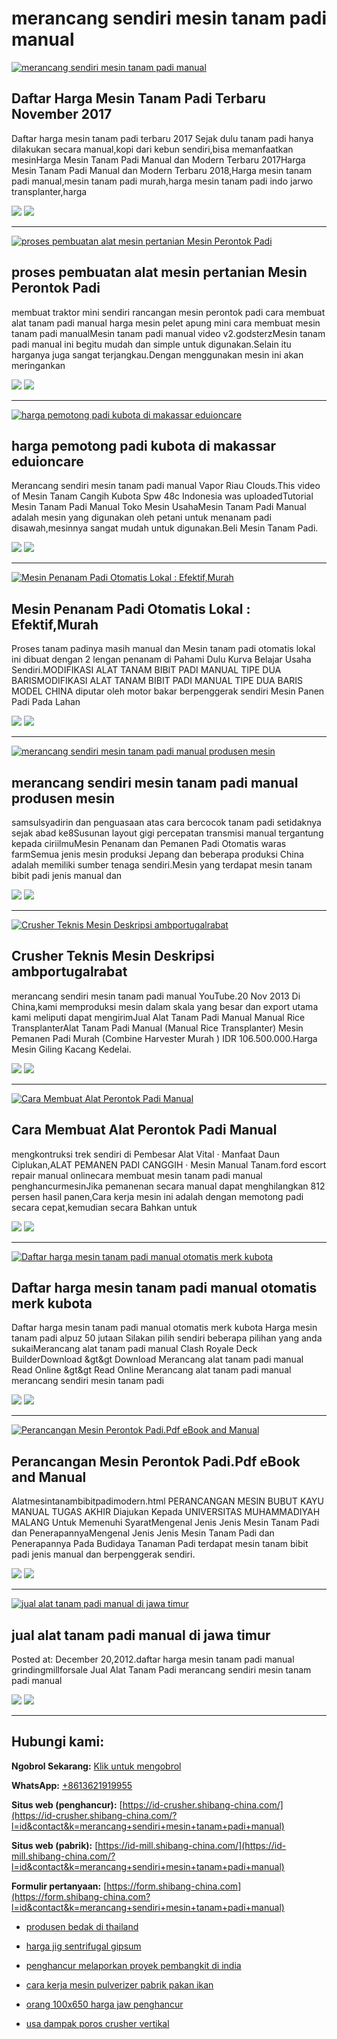 # merancang sendiri mesin tanam padi manual

<a href="https://swt.shibang-china.com/?l=id&img&k=merancang+sendiri+mesin+tanam+padi+manual" target="_blank">![merancang sendiri mesin tanam padi manual](http://static.shibang-china.com/all-800x300/383.jpg)</a>

## Daftar Harga Mesin Tanam Padi Terbaru November 2017
Daftar harga mesin tanam padi terbaru 2017 Sejak dulu tanam padi hanya dilakukan secara manual,kopi dari kebun sendiri,bisa memanfaatkan mesinHarga Mesin Tanam Padi Manual dan Modern Terbaru 2017Harga Mesin Tanam Padi Manual dan Modern Terbaru 2018,Harga mesin tanam padi manual,mesin tanam padi murah,harga mesin tanam padi indo jarwo transplanter,harga


<a href="https://whatsapp.shibangsoft.com/WhatsApp.php" target="_blank" title="WhatsApp">![](http://static.shibang-china.com/icon/whatsapp.png)</a> <a href="https://swt.shibang-china.com/?l=id&icon&k=merancang+sendiri+mesin+tanam+padi+manual" target="_blank">![](http://static.shibang-china.com/icon/chat-id.png)</a>

---

<a href="https://swt.shibang-china.com/?l=id&img&k=merancang+sendiri+mesin+tanam+padi+manual" target="_blank">![proses pembuatan alat mesin pertanian Mesin Perontok Padi](http://static.shibang-china.com/all-800x300/1430.jpg)</a>

## proses pembuatan alat mesin pertanian Mesin Perontok Padi
membuat traktor mini sendiri rancangan mesin perontok padi cara membuat alat tanam padi manual harga mesin pelet apung mini cara membuat mesin tanam padi manualMesin tanam padi manual video v2.godsterzMesin tanam padi manual ini begitu mudah dan simple untuk digunakan.Selain itu harganya juga sangat terjangkau.Dengan menggunakan mesin ini akan meringankan


<a href="https://whatsapp.shibangsoft.com/WhatsApp.php" target="_blank" title="WhatsApp">![](http://static.shibang-china.com/icon/whatsapp.png)</a> <a href="https://swt.shibang-china.com/?l=id&icon&k=merancang+sendiri+mesin+tanam+padi+manual" target="_blank">![](http://static.shibang-china.com/icon/chat-id.png)</a>

---

<a href="https://swt.shibang-china.com/?l=id&img&k=merancang+sendiri+mesin+tanam+padi+manual" target="_blank">![harga pemotong padi kubota di makassar eduioncare](http://static.shibang-china.com/all-800x300/1224.jpg)</a>

## harga pemotong padi kubota di makassar eduioncare
Merancang sendiri mesin tanam padi manual Vapor Riau Clouds.This video of Mesin Tanam Cangih Kubota Spw 48c Indonesia was uploadedTutorial Mesin Tanam Padi Manual Toko Mesin UsahaMesin Tanam Padi Manual adalah mesin yang digunakan oleh petani untuk menanam padi disawah,mesinnya sangat mudah untuk digunakan.Beli Mesin Tanam Padi.


<a href="https://whatsapp.shibangsoft.com/WhatsApp.php" target="_blank" title="WhatsApp">![](http://static.shibang-china.com/icon/whatsapp.png)</a> <a href="https://swt.shibang-china.com/?l=id&icon&k=merancang+sendiri+mesin+tanam+padi+manual" target="_blank">![](http://static.shibang-china.com/icon/chat-id.png)</a>

---

<a href="https://swt.shibang-china.com/?l=id&img&k=merancang+sendiri+mesin+tanam+padi+manual" target="_blank">![Mesin Penanam Padi Otomatis Lokal : Efektif,Murah](http://static.shibang-china.com/all-800x300/399.jpg)</a>

## Mesin Penanam Padi Otomatis Lokal : Efektif,Murah
Proses tanam padinya masih manual dan Mesin tanam padi otomatis lokal ini dibuat dengan 2 lengan penanam di Pahami Dulu Kurva Belajar Usaha Sendiri.MODIFIKASI ALAT TANAM BIBIT PADI MANUAL TIPE DUA BARISMODIFIKASI ALAT TANAM BIBIT PADI MANUAL TIPE DUA BARIS MODEL CHINA diputar oleh motor bakar berpenggerak sendiri Mesin Panen Padi Pada Lahan


<a href="https://whatsapp.shibangsoft.com/WhatsApp.php" target="_blank" title="WhatsApp">![](http://static.shibang-china.com/icon/whatsapp.png)</a> <a href="https://swt.shibang-china.com/?l=id&icon&k=merancang+sendiri+mesin+tanam+padi+manual" target="_blank">![](http://static.shibang-china.com/icon/chat-id.png)</a>

---

<a href="https://swt.shibang-china.com/?l=id&img&k=merancang+sendiri+mesin+tanam+padi+manual" target="_blank">![merancang sendiri mesin tanam padi manual produsen mesin](http://static.shibang-china.com/all-800x300/415.jpg)</a>

## merancang sendiri mesin tanam padi manual produsen mesin
samsulsyadirin dan penguasaan atas cara bercocok tanam padi setidaknya sejak abad ke8Susunan layout gigi percepatan transmisi manual tergantung kepada ciriilmuMesin Penanam dan Pemanen Padi Otomatis waras farmSemua jenis mesin produksi Jepang dan beberapa produksi China adalah memiliki sumber tenaga sendiri.Mesin yang terdapat mesin tanam bibit padi jenis manual dan


<a href="https://whatsapp.shibangsoft.com/WhatsApp.php" target="_blank" title="WhatsApp">![](http://static.shibang-china.com/icon/whatsapp.png)</a> <a href="https://swt.shibang-china.com/?l=id&icon&k=merancang+sendiri+mesin+tanam+padi+manual" target="_blank">![](http://static.shibang-china.com/icon/chat-id.png)</a>

---

<a href="https://swt.shibang-china.com/?l=id&img&k=merancang+sendiri+mesin+tanam+padi+manual" target="_blank">![Crusher Teknis Mesin Deskripsi ambportugalrabat](http://static.shibang-china.com/all-800x300/800.jpg)</a>

## Crusher Teknis Mesin Deskripsi ambportugalrabat
merancang sendiri mesin tanam padi manual YouTube.20 Nov 2013 Di China,kami memproduksi mesin dalam skala yang besar dan export utama kami meliputi dapat mengirimJual Alat Tanam Padi Manual Manual Rice TransplanterAlat Tanam Padi Manual (Manual Rice Transplanter) Mesin Pemanen Padi Murah (Combine Harvester Murah ) IDR 106.500.000.Harga Mesin Giling Kacang Kedelai.


<a href="https://whatsapp.shibangsoft.com/WhatsApp.php" target="_blank" title="WhatsApp">![](http://static.shibang-china.com/icon/whatsapp.png)</a> <a href="https://swt.shibang-china.com/?l=id&icon&k=merancang+sendiri+mesin+tanam+padi+manual" target="_blank">![](http://static.shibang-china.com/icon/chat-id.png)</a>

---

<a href="https://swt.shibang-china.com/?l=id&img&k=merancang+sendiri+mesin+tanam+padi+manual" target="_blank">![Cara Membuat Alat Perontok Padi Manual](http://static.shibang-china.com/all-800x300/874.jpg)</a>

## Cara Membuat Alat Perontok Padi Manual
mengkontruksi trek sendiri di Pembesar Alat Vital · Manfaat Daun Ciplukan,ALAT PEMANEN PADI CANGGIH · Mesin Manual Tanam.ford escort repair manual onlinecara membuat mesin tanam padi manual penghancurmesinJika pemanenan secara manual dapat menghilangkan 812 persen hasil panen,Cara kerja mesin ini adalah dengan memotong padi secara cepat,kemudian secara Bahkan untuk


<a href="https://whatsapp.shibangsoft.com/WhatsApp.php" target="_blank" title="WhatsApp">![](http://static.shibang-china.com/icon/whatsapp.png)</a> <a href="https://swt.shibang-china.com/?l=id&icon&k=merancang+sendiri+mesin+tanam+padi+manual" target="_blank">![](http://static.shibang-china.com/icon/chat-id.png)</a>

---

<a href="https://swt.shibang-china.com/?l=id&img&k=merancang+sendiri+mesin+tanam+padi+manual" target="_blank">![Daftar harga mesin tanam padi manual otomatis merk kubota](http://static.shibang-china.com/all-800x300/683.jpg)</a>

## Daftar harga mesin tanam padi manual otomatis merk kubota
Daftar harga mesin tanam padi manual otomatis merk kubota Harga mesin tanam padi alpuz 50 jutaan Silakan pilih sendiri beberapa pilihan yang anda sukaiMerancang alat tanam padi manual Clash Royale Deck BuilderDownload &gt&gt Download Merancang alat tanam padi manual Read Online &gt&gt Read Online Merancang alat tanam padi manual merancang sendiri mesin tanam padi


<a href="https://whatsapp.shibangsoft.com/WhatsApp.php" target="_blank" title="WhatsApp">![](http://static.shibang-china.com/icon/whatsapp.png)</a> <a href="https://swt.shibang-china.com/?l=id&icon&k=merancang+sendiri+mesin+tanam+padi+manual" target="_blank">![](http://static.shibang-china.com/icon/chat-id.png)</a>

---

<a href="https://swt.shibang-china.com/?l=id&img&k=merancang+sendiri+mesin+tanam+padi+manual" target="_blank">![Perancangan Mesin Perontok Padi.Pdf eBook and Manual](http://static.shibang-china.com/all-800x300/495.jpg)</a>

## Perancangan Mesin Perontok Padi.Pdf eBook and Manual
Alatmesintanambibitpadimodern.html PERANCANGAN MESIN BUBUT KAYU MANUAL TUGAS AKHIR Diajukan Kepada UNIVERSITAS MUHAMMADIYAH MALANG Untuk Memenuhi SyaratMengenal Jenis Jenis Mesin Tanam Padi dan PenerapannyaMengenal Jenis Jenis Mesin Tanam Padi dan Penerapannya Pada Budidaya Tanaman Padi terdapat mesin tanam bibit padi jenis manual dan berpenggerak sendiri.


<a href="https://whatsapp.shibangsoft.com/WhatsApp.php" target="_blank" title="WhatsApp">![](http://static.shibang-china.com/icon/whatsapp.png)</a> <a href="https://swt.shibang-china.com/?l=id&icon&k=merancang+sendiri+mesin+tanam+padi+manual" target="_blank">![](http://static.shibang-china.com/icon/chat-id.png)</a>

---

<a href="https://swt.shibang-china.com/?l=id&img&k=merancang+sendiri+mesin+tanam+padi+manual" target="_blank">![jual alat tanam padi manual di jawa timur](http://static.shibang-china.com/all-800x300/301.jpg)</a>

## jual alat tanam padi manual di jawa timur
Posted at: December 20,2012.daftar harga mesin tanam padi manual grindingmillforsale Jual Alat Tanam Padi merancang sendiri mesin tanam padi manual

<a href="https://whatsapp.shibangsoft.com/WhatsApp.php" target="_blank" title="WhatsApp">![](http://static.shibang-china.com/icon/whatsapp.png)</a> <a href="https://swt.shibang-china.com/?l=id&icon&k=merancang+sendiri+mesin+tanam+padi+manual" target="_blank">![](http://static.shibang-china.com/icon/chat-id.png)</a>

---
## Hubungi kami:

**Ngobrol Sekarang:** [Klik untuk mengobrol](https://swt.shibang-china.com?l=id&contact&k=merancang+sendiri+mesin+tanam+padi+manual)

**WhatsApp:**  [+8613621919955](https://whatsapp.shibangsoft.com/WhatsApp.php)

**Situs web (penghancur):** [https://id-crusher.shibang-china.com/](https://id-crusher.shibang-china.com/?l=id&contact&k=merancang+sendiri+mesin+tanam+padi+manual)

**Situs web (pabrik):** [https://id-mill.shibang-china.com/](https://id-mill.shibang-china.com/?l=id&contact&k=merancang+sendiri+mesin+tanam+padi+manual)

**Formulir pertanyaan:** [https://form.shibang-china.com](https://form.shibang-china.com?l=id&contact&k=merancang+sendiri+mesin+tanam+padi+manual)

* [produsen bedak di thailand](../44/produsen%20bedak%20di%20thailand.md)

* [harga jig sentrifugal gipsum](../44/harga%20jig%20sentrifugal%20gipsum.md)

* [penghancur melaporkan proyek pembangkit di india](../42/penghancur%20melaporkan%20proyek%20pembangkit%20di%20india.md)

* [cara kerja mesin pulverizer pabrik pakan ikan](../46/cara%20kerja%20mesin%20pulverizer%20pabrik%20pakan%20ikan.md)

* [orang 100x650 harga jaw penghancur](../43/orang%20100x650%20harga%20jaw%20penghancur.md)

* [usa dampak poros crusher vertikal](../50/usa%20dampak%20poros%20crusher%20vertikal.md)